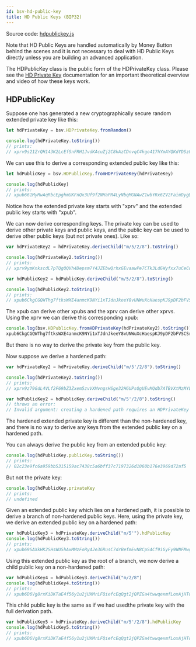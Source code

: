 ```yaml
---
id: bsv-hd-public-key
title: HD Public Keys (BIP32)
---
```


Source code: [hdpublickey.js](https://github.com/moneybutton/bsv/blob/master/lib/hdpublickey.js)

Note that HD Public Keys are handled automatically by Money Button behind the scenes
and it is not necessary to deal with HD Public Keys directly unless you are building
an advanced application.

The HDPublicKey class is the public form of the HDPrivateKey class. Please see
the [HD Private Key](./bsv-hd-private-key.md) documentation for an important
theoretical overview and video of how these keys work.

HDPublicKey
-----------

Suppose one has generated a new cryptographically secure random extended private
key like this:

```javascript
let hdPrivateKey = bsv.HDPrivateKey.fromRandom()

console.log(hdPrivateKey.toString())
// prints:
// xprv9s21ZrQH143K2LcEfSnFRH1JvdKAcuZj2C8kAzCDnvqC4kgo417hYmAYQKdYDSzQSnQMLWXjDG42TgWwdYqwhAWTWpEBG1ighLLNnVHNKxx
```

We can use this to derive a corresponding extended public key like this:

```javascript
let hdPublicKey = bsv.HDPublicKey.fromHDPrivateKey(hdPrivateKey)

console.log(hdPublicKey)
// prints:
// xpub661MyMwAqRbcEpghmUKFnQx3Uf9f2NHaPR4LyNbqMGNAwZ1wbYRx6ZV2FaimDygDPbrHYuii12mYCNwFRWnvXXKnh12CK17XMFGiqUYNwew
```

Notice how the extended private key starts with "xprv" and the extended public
key starts with "xpub".

We can now derive corresponding keys. The private key can be used to derive
other private keys and public keys, and the public key can be used to derive
other public keys (but not private ones). Like so:

```javascript
var hdPrivateKey2 = hdPrivateKey.deriveChild("m/5/2/8").toString()

console.log(hdPrivateKey2.toString())
// prints:
// xprv9ymKnkscdL7pTQgQQVh4Depsm7Y4JZEbwQrhxGEvaawPe7CTk3LdGWyfxx7uCeCwL9YQpArGnXzGEUvVWNduXwByVDBPLHaQ67sGLSRiDHE

var hdPublicKey2 = hdPublicKey.deriveChild("m/5/2/8").toString()

console.log(hdPublicKey2.toString())
// prints:
// xpub6CkgCGQWThg7ftksWXE4anmcK9NYi1xTJdnJkeeY8vUNWuXcHaespKJ9pDF2bFVSCSrPrxipzQPfgf5MvR4cS8KBFthjSurBc2d7zmA61FZ
```

The xpub can derive other xpubs and the xprv can derive other xprvs. Using the
xprv we can derive this corresponding xpub:

```javascript
console.log(bsv.HDPublicKey.fromHDPrivateKey(hdPrivateKey2).toString())
xpub6CkgCGQWThg7ftksWXE4anmcK9NYi1xTJdnJkeeY8vUNWuXcHaespKJ9pDF2bFVSCSrPrxipzQPfgf5MvR4cS8KBFthjSurBc2d7zmA61FZ
```

But there is no way to derive the private key from the public key.

Now suppose we derive a hardened path:
```javascript
var hdPrivateKey2 = hdPrivateKey.deriveChild("m/5'/2/8").toString()

console.log(hdPrivateKey2.toString())
// prints:
// xprv9z79GdL4VLf2F69bZ3Zxem5zvVXMvngsHSge32HGUPsQgUEvMQdb7ATBVXtMzMYLjNb38F7J1d9gpWnhEYzCmoWJ8QYtGDWnYdwhJUjYQKK

var hdPublicKey2 = hdPublicKey.deriveChild("m/5'/2/8").toString()
// throws an error:
// Invalid argument: creating a hardened path requires an HDPrivateKey
```

The hardened extended private key is different than the non-hardened key, and
there is no way to derive any keys from the extended public key on a hardened
path.

You can always derive the public key from an extended public key:

```javascript
console.log(hdPublicKey.publicKey.toString())
// prints:
// 02c23e9fc6a959bb5315159ac7438c5a6bff37c7197326d1060b176e3969d72af5
```

But not the private key:

```javascript
console.log(hdPublicKey.privateKey
// prints:
// undefined
```

Given an extended public key which lies on a hardened path, it is possible to
derive a branch of non-hardened public keys. Here, using the private key, we
derive an extended public key on a hardened path:

```javascript
var hdPublicKey3 = hdPrivateKey.deriveChild("m/5'").hdPublicKey
console.log(hdPublicKey3.toString())
// prints:
// xpub69SAXkHK2SHsWU5hAxMMzFoRy4Je3GRusC7drBefmEvN8CpS4Cf9iGyFy9WNFMwgfYEZGkvGMVRm2h2ikFN38KSC1VftFMa669b3nrANzo6
```

Using this extended public key as the root of a branch, we now derive a child
public key on a non-hardened path:

```javascript
var hdPublicKey4 = hdPublicKey3.deriveChild("m/2/8")
console.log(hdPublicKey4.toString())
// prints:
// xpub6D6Vg8rxKiDKTaE4f56y1u2jUXMrLFQiefcEqQgt2jQPZGa4twwqexmfLoxAjHTqRweEt7c8qyUgcbdsuz8k9qaqoFSz6MFuZEJrB2BCrAE
```

This child public key is the same as if we had  usedthe private key with the
full derivation path.

```javascript
var hdPublicKey5 = hdPrivateKey.deriveChild("m/5'/2/8").hdPublicKey
console.log(hdPublicKey5.toString())
// prints:
// xpub6D6Vg8rxKiDKTaE4f56y1u2jUXMrLFQiefcEqQgt2jQPZGa4twwqexmfLoxAjHTqRweEt7c8qyUgcbdsuz8k9qaqoFSz6MFuZEJrB2BCrAE
````
